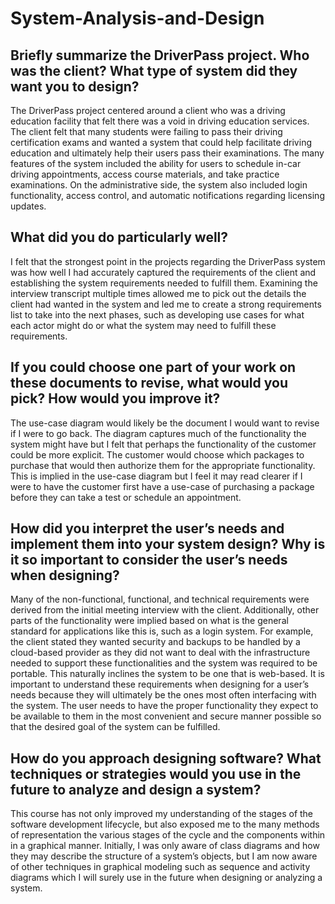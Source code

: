 # System-Analysis-and-Design

## Briefly summarize the DriverPass project. Who was the client? What type of system did they want you to design?

The DriverPass project centered around a client who was a driving education facility that felt there was a void in driving education services. The client felt that many students were failing to pass their driving certification exams and wanted a system that could help facilitate driving education and ultimately help their users pass their examinations. The many features of the system included the ability for users to schedule in-car driving appointments, access course materials, and take practice examinations. On the administrative side, the system also included login functionality, access control, and automatic notifications regarding licensing updates.

## What did you do particularly well?

I felt that the strongest point in the projects regarding the DriverPass system was how well I had accurately captured the requirements of the client and establishing the system requirements needed to fulfill them. Examining the interview transcript multiple times allowed me to pick out the details the client had wanted in the system and led me to create a strong requirements list to take into the next phases, such as developing use cases for what each actor might do or what the system may need to fulfill these requirements.

## If you could choose one part of your work on these documents to revise, what would you pick? How would you improve it?

The use-case diagram would likely be the document I would want to revise if I were to go back. The diagram captures much of the functionality the system might have but I felt that perhaps the functionality of the customer could be more explicit. The customer would choose which packages to purchase that would then authorize them for the appropriate functionality. This is implied in the use-case diagram but I feel it may read clearer if I were to have the customer first have a use-case of purchasing a package before they can take a test or schedule an appointment.

## How did you interpret the user’s needs and implement them into your system design? Why is it so important to consider the user’s needs when designing?

Many of the non-functional, functional, and technical requirements were derived from the initial meeting interview with the client. Additionally, other parts of the functionality were implied based on what is the general standard for applications like this is, such as a login system. For example, the client stated they wanted security and backups to be handled by a cloud-based provider as they did not want to deal with the infrastructure needed to support these functionalities and the system was required to be portable. This naturally inclines the system to be one that is web-based. It is important to understand these requirements when designing for a user’s needs because they will ultimately be the ones most often interfacing with the system. The user needs to have the proper functionality they expect to be available to them in the most convenient and secure manner possible so that the desired goal of the system can be fulfilled.

## How do you approach designing software? What techniques or strategies would you use in the future to analyze and design a system?

This course has not only improved my understanding of the stages of the software development lifecycle, but also exposed me to the many methods of representation the various stages of the cycle and the components within in a graphical manner. Initially, I was only aware of class diagrams and how they may describe the structure of a system’s objects, but I am now aware of other techniques in graphical modeling such as sequence and activity diagrams which I will surely use in the future when designing or analyzing a system.
